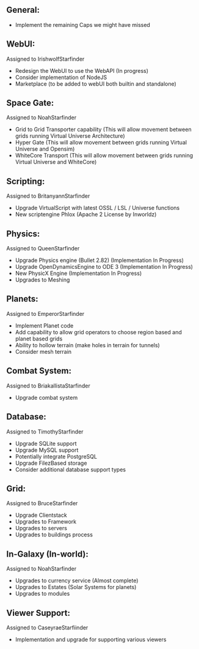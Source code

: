 General:
--------
* Implement the remaining Caps we might have missed

WebUI:
----------
Assigned to IrishwolfStarfinder
* Redesign the WebUI to use the WebAPI (In progress)
* Consider implementation of NodeJS
* Marketplace (to be added to webUI both builtin and standalone)

Space Gate:
----------
Assigned to NoahStarfinder
* Grid to Grid Transporter capability (This will allow movement between grids running Virtual Universe Architecture)
* Hyper Gate (This will allow movement between grids running Virtual Universe and Opensim)
* WhiteCore Transport (This will allow movement between grids running Virtual Universe and WhiteCore)


Scripting:
----------
Assigned to BritanyannStarfinder
* Upgrade VirtualScript with latest OSSL / LSL / Universe functions
* New scriptengine Phlox (Apache 2 License by Inworldz)

Physics:
--------
Assigned to QueenStarfinder
* Upgrade Physics engine (Bullet 2.82) (Implementation In Progress)
* Upgrade OpenDynamicsEngine to ODE 3 (Implementation In Progress)
* New PhysicX Engine (Implementation In Progress)
* Upgrades to Meshing

Planets:
----------
Assigned to EmperorStarfinder
* Implement Planet code
* Add capability to allow grid operators to choose region based and planet based grids
* Ability to hollow terrain (make holes in terrain for tunnels)
* Consider mesh terrain

Combat System:
--------------
Assigned to BriakallistaStarfinder
* Upgrade combat system

Database:
----------
Assigned to TimothyStarfinder
* Upgrade SQLite support
* Upgrade MySQL support
* Potentially integrate PostgreSQL
* Upgrade FilezBased storage
* Consider additional database support types

Grid:
----------
Assigned to BruceStarfinder
* Upgrade Clientstack
* Upgrades to Framework
* Upgrades to servers
* Upgrades to buildings process

In-Galaxy (In-world):
----------------------
Assigned to NoahStarfinder
* Upgrades to currency service (Almost complete)
* Upgrades to Estates (Solar Systems for planets)
* Upgrades to modules

Viewer Support:
-----------------
Assigned to CaseyraeStarfiinder
* Implementation and upgrade for supporting various viewers
